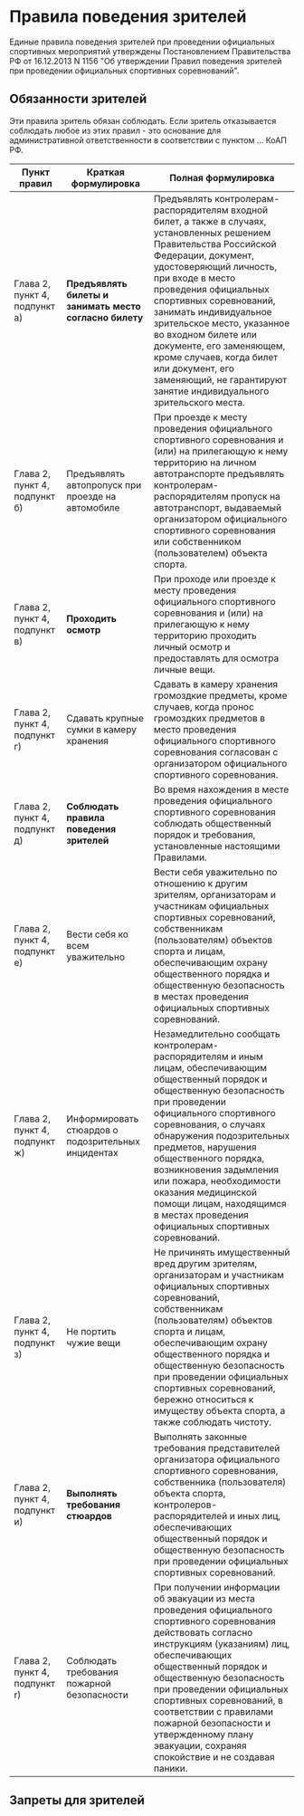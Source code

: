 # Правила поведения зрителей

Единые правила поведения зрителей при проведении официальных спортивных мероприятий утверждены Постановлением Правительства РФ от 16.12.2013 N 1156 "Об утверждении Правил поведения зрителей при проведении официальных спортивных соревнований".

## Обязанности зрителей

Эти правила зритель обязан соблюдать. Если зритель отказывается соблюдать любое из этих правил - это основание для административной ответственности в соответствии с пунктом ... КоАП РФ.

| Пункт правил | Краткая формулировка | Полная формулировка |
| --- | --- | --- |
| Глава 2, пункт 4, подпункт а) | **Предъявлять билеты и занимать место согласно билету** | Предъявлять контролерам-распорядителям входной билет, а также в случаях, установленных решением Правительства Российской Федерации, документ, удостоверяющий личность, при входе в место проведения официальных спортивных соревнований, занимать индивидуальное зрительское место, указанное во входном билете или документе, его заменяющем, кроме случаев, когда билет или документ, его заменяющий, не гарантируют занятие индивидуального зрительского места. |
| Глава 2, пункт 4, подпункт б) | Предъявлять автопропуск при проезде на автомобиле | При проезде к месту проведения официального спортивного соревнования и (или) на прилегающую к нему территорию на личном автотранспорте предъявлять контролерам-распорядителям пропуск на автотранспорт, выдаваемый организатором официального спортивного соревнования или собственником (пользователем) объекта спорта. |
| Глава 2, пункт 4, подпункт в) | **Проходить осмотр** | При проходе или проезде к месту проведения официального спортивного соревнования и (или) на прилегающую к нему территорию проходить личный осмотр и предоставлять для осмотра личные вещи. |
| Глава 2, пункт 4, подпункт г) | Сдавать крупные сумки в камеру хранения | Сдавать в камеру хранения громоздкие предметы, кроме случаев, когда пронос громоздких предметов в место проведения официального спортивного соревнования согласован с организатором официального спортивного соревнования. |
| Глава 2, пункт 4, подпункт д) | **Соблюдать правила поведения зрителей** | Во время нахождения в месте проведения официального спортивного соревнования соблюдать общественный порядок и требования, установленные настоящими Правилами. |
| Глава 2, пункт 4, подпункт е) | Вести себя ко всем уважительно | Вести себя уважительно по отношению к другим зрителям, организаторам и участникам официальных спортивных соревнований, собственникам (пользователям) объектов спорта и лицам, обеспечивающим охрану общественного порядка и общественную безопасность в местах проведения официальных спортивных соревнований. |
| Глава 2, пункт 4, подпункт ж) | Информировать стюардов о подозрительных инцидентах | Незамедлительно сообщать контролерам-распорядителям и иным лицам, обеспечивающим общественный порядок и общественную безопасность при проведении официального спортивного соревнования, о случаях обнаружения подозрительных предметов, нарушения общественного порядка, возникновения задымления или пожара, необходимости оказания медицинской помощи лицам, находящимся в местах проведения официальных спортивных соревнований. |
| Глава 2, пункт 4, подпункт з) | Не портить чужие вещи | Не причинять имущественный вред другим зрителям, организаторам и участникам официальных спортивных соревнований, собственникам (пользователям) объектов спорта и лицам, обеспечивающим охрану общественного порядка и общественную безопасность при проведении официальных спортивных соревнований, бережно относиться к имуществу объекта спорта, а также соблюдать чистоту. |
| Глава 2, пункт 4, подпункт и) | **Выполнять требования стюардов** | Выполнять законные требования представителей организатора официального спортивного соревнования, собственника (пользователя) объекта спорта, контролеров-распорядителей и иных лиц, обеспечивающих общественный порядок и общественную безопасность при проведении официальных спортивных соревнований. |
| Глава 2, пункт 4, подпункт r) | Соблюдать требования пожарной безопасности | При получении информации об эвакуации из места проведения официального спортивного соревнования действовать согласно инструкциям (указаниям) лиц, обеспечивающих общественный порядок и общественную безопасность при проведении официальных спортивных соревнований, в соответствии с правилами пожарной безопасности и утвержденному плану эвакуации, сохраняя спокойствие и не создавая паники. |

## Запреты для зрителей


